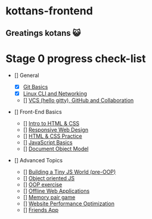 # kottans-frontend

## Greatings kotans :smiley_cat:

# Stage 0 progress check-list

- [] General
  - [x] [Git Basics](https://github.com/kottans/frontend/blob/2022_UA/tasks/git-intro.md)
  - [x] [Linux CLI and Networking](https://github.com/kottans/frontend/blob/2022_UA/tasks/linux-cli-http.md)
  - [] [VCS (hello gitty), GitHub and Collaboration](https://github.com/kottans/frontend/blob/2022_UA/tasks/git-collaboration.md)

- [] Front-End Basics
  - [] [Intro to HTML & CSS](https://github.com/kottans/frontend/blob/2022_UA/tasks/html-css-intro.md)
  - [] [Responsive Web Design](https://github.com/kottans/frontend/blob/2022_UA/tasks/html-css-responsive.md)
  - [] [HTML & CSS Practice](https://github.com/kottans/frontend/blob/2022_UA/tasks/html-css-popup.md)
  - [] [JavaScript Basics](https://github.com/kottans/frontend/blob/2022_UA/tasks/js-basics.md)
  - [] [Document Object Model](https://github.com/kottans/frontend/blob/2022_UA/tasks/js-dom.md)

- [] Advanced Topics
  - [] [Building a Tiny JS World (pre-OOP)](https://github.com/kottans/frontend/blob/2022_UA/tasks/js-pre-oop.md) 
  - [] [Object oriented JS](https://github.com/kottans/frontend/blob/2022_UA/tasks/js-oop.md) 
  - [] [OOP exercise](https://github.com/kottans/frontend/blob/2022_UA/tasks/js-post-oop.md) 
  - [] [Offline Web Applications](https://github.com/kottans/frontend/blob/2022_UA/tasks/app-design-offline.md) 
  - [] [Memory pair game](https://github.com/kottans/frontend/blob/2022_UA/tasks/memory-pair-game.md) 
  - [] [Website Performance Optimization](https://github.com/kottans/frontend/blob/2022_UA/tasks/app-design-performance.md) 
  - [] [Friends App](https://github.com/kottans/frontend/blob/2022_UA/tasks/friends-app.md) 
